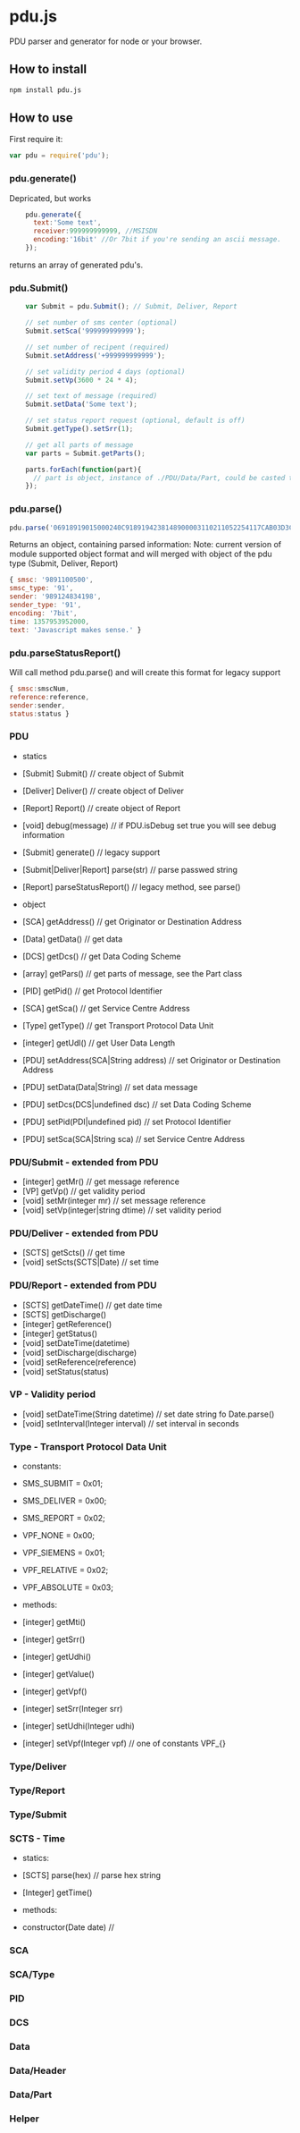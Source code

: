 # pdu.js

PDU parser and generator for node or your browser.

## How to install

```bash
npm install pdu.js
```

## How to use

First require it:
```js
var pdu = require('pdu');
```


### pdu.generate() 
Depricated, but works
```js
    pdu.generate({
      text:'Some text',
      receiver:999999999999, //MSISDN
      encoding:'16bit' //Or 7bit if you're sending an ascii message.
    });
```

returns an array of generated pdu's.

### pdu.Submit() 
```js
    var Submit = pdu.Submit(); // Submit, Deliver, Report

    // set number of sms center (optional)
    Submit.setSca('999999999999');

    // set number of recipent (required)
    Submit.setAddress('+999999999999');

    // set validity period 4 days (optional)
    Submit.setVp(3600 * 24 * 4);

    // set text of message (required)
    Submit.setData('Some text');

    // set status report request (optional, default is off)
    Submit.getType().setSrr(1);

    // get all parts of message
    var parts = Submit.getParts();

    parts.forEach(function(part){
      // part is object, instance of ./PDU/Data/Part, could be casted to string like ('' + part) or part.toString()
    });
```

### pdu.parse()
```js
pdu.parse('06918919015000240C9189194238148900003110211052254117CAB03D3C1FCBD3703AA81D5E97E7A079D93D2FBB00');
```

Returns an object, containing parsed information:
Note: current version of module supported object format and will merged with object of the pdu type (Submit, Deliver, Report) 
```js
{ smsc: '9891100500',
smsc_type: '91',
sender: '989124834198',
sender_type: '91',
encoding: '7bit',
time: 1357953952000,
text: 'Javascript makes sense.' }
```

### pdu.parseStatusReport()
Will call method pdu.parse() and will create this format for legacy support 
```js
{ smsc:smscNum,
reference:reference,
sender:sender,
status:status }
```

### PDU
* statics 
 * [Submit] Submit() // create object of Submit
 * [Deliver] Deliver() // create object of Deliver
 * [Report] Report() // create object of Report
 * [void] debug(message) // if PDU.isDebug set true you will see debug information
 * [Submit] generate() // legacy support
 * [Submit|Deliver|Report] parse(str) // parse passwed string 
 * [Report] parseStatusReport() // legacy method, see parse() 

* object
 * [SCA] getAddress() // get Originator or Destination Address
 * [Data] getData() // get data 
 * [DCS] getDcs() // get Data Coding Scheme
 * [array] getPars() // get parts of message, see the Part class
 * [PID] getPid() // get Protoсol Identifier
 * [SCA] getSca() // get Service Centre Address
 * [Type] getType() // get Transport Protocol Data Unit
 * [integer] getUdl() // get User Data Length
 * [PDU] setAddress(SCA|String address) // set Originator or Destination Address
 * [PDU] setData(Data|String) // set data message
 * [PDU] setDcs(DCS|undefined dsc) // set Data Coding Scheme
 * [PDU] setPid(PDI|undefined pid) // set Protoсol Identifier
 * [PDU] setSca(SCA|String sca) // set Service Centre Address


### PDU/Submit - extended from PDU
* [integer] getMr() // get message reference
* [VP] getVp() // get validity period
* [void] setMr(integer mr) // set message reference
* [void] setVp(integer|string dtime) // set validity period

### PDU/Deliver - extended from PDU
* [SCTS] getScts() // get time
* [void] setScts(SCTS|Date) // set time

### PDU/Report - extended from PDU
* [SCTS] getDateTime() // get date time
* [SCTS] getDischarge() 
* [integer] getReference()
* [integer] getStatus()
* [void] setDateTime(datetime)
* [void] setDischarge(discharge)
* [void] setReference(reference)
* [void] setStatus(status)

### VP - Validity period
* [void] setDateTime(String datetime) // set date string fo Date.parse()
* [void] setInterval(Integer interval) // set interval in seconds

### Type - Transport Protocol Data Unit

* constants:
 * SMS_SUBMIT   = 0x01;
 * SMS_DELIVER  = 0x00;
 * SMS_REPORT   = 0x02;

 * VPF_NONE     = 0x00;
 * VPF_SIEMENS  = 0x01;
 * VPF_RELATIVE = 0x02;
 * VPF_ABSOLUTE = 0x03;

* methods:
 * [integer] getMti()
 * [integer] getSrr()
 * [integer] getUdhi()
 * [integer] getValue()
 * [integer] getVpf()

 * [integer] setSrr(Integer srr)
 * [integer] setUdhi(Integer udhi)
 * [integer] setVpf(Integer vpf) // one of constants VPF_{}

### Type/Deliver
### Type/Report
### Type/Submit

### SCTS - Time
* statics:
 * [SCTS] parse(hex) // parse hex string
 * [Integer] getTime()

* methods:
 * constructor(Date date) // 

### SCA 
### SCA/Type
### PID 
### DCS
### Data
### Data/Header
### Data/Part
### Helper